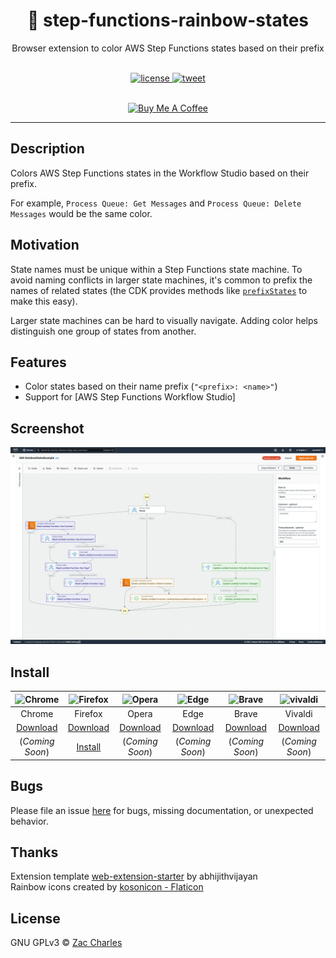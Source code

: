 <h1 align="center">🌈 step-functions-rainbow-states</h1>
<p align="center">Browser extension to color AWS Step Functions states based on their prefix</p>
<br>
<div align="center">
  <a href="https://github.com/zaccharles/step-functions-rainbow-states/blob/master/LICENSE" target="_blank" rel="noreferrer">
    <img src="https://img.shields.io/github/license/zaccharles/step-functions-rainbow-states.svg" alt="license" />
  </a>
  <a href="https://twitter.com/intent/tweet?text=Check%20out%20%F0%9F%8C%88%20Rainbow%20States!%20by%20%40zaccharles%0A%0ABrowser%20extension%20to%20color%20AWS%20Step%20Functions%20states%20based%20on%20their%20prefix.%0A%0A%23serverless%20%23aws%20%23stepfunctions" target="_blank" rel="noreferrer">
     <img src="https://img.shields.io/twitter/url/http/shields.io.svg?style=social" alt="tweet" />
  </a> 
</div>
<br>

<p align="center">
  <a
    href="https://www.buymeacoffee.com/zaccharles"
    target="_blank"
    rel="noreferrer"
  >
    <img
      src="https://cdn.buymeacoffee.com/buttons/v2/default-yellow.png"
      alt="Buy Me A Coffee"
      height=50
    />
  </a>
</p>

<hr />

## Description

Colors AWS Step Functions states in the Workflow Studio based on their prefix.  

For example, `Process Queue: Get Messages` and `Process Queue: Delete Messages` would be the same color.

## Motivation
State names must be unique within a Step Functions state machine. To avoid naming conflicts in larger state machines, it's common to prefix the names of related states (the CDK provides methods like [`prefixStates`](https://docs.aws.amazon.com/cdk/api/v1/docs/@aws-cdk_aws-stepfunctions.StateMachineFragment.html#prefixwbrstatesprefix) to make this easy).  

Larger state machines can be hard to visually navigate. Adding color helps distinguish one group of states from another.

## Features

 * Color states based on their name prefix (`"<prefix>: <name>"`)
 * Support for [AWS Step Functions Workflow Studio]

## Screenshot
![Screenshot](./screenshot-medium.png)

## Install

| ![Chrome](https://cdnjs.cloudflare.com/ajax/libs/browser-logos/72.0.0/chrome/chrome_48x48.png)              | ![Firefox](https://cdnjs.cloudflare.com/ajax/libs/browser-logos/72.0.0/firefox/firefox_48x48.png)            | ![Opera](https://cdnjs.cloudflare.com/ajax/libs/browser-logos/72.0.0/opera/opera_48x48.png)                 | ![Edge](https://cdnjs.cloudflare.com/ajax/libs/browser-logos/72.0.0/edge/edge_48x48.png)                    | ![Brave](https://cdnjs.cloudflare.com/ajax/libs/browser-logos/72.0.0/brave/brave_48x48.png)                 | ![vivaldi](https://cdnjs.cloudflare.com/ajax/libs/browser-logos/72.0.0/vivaldi/vivaldi_48x48.png)           |
|:-----------------------------------------------------------------------------------------------------------:|:------------------------------------------------------------------------------------------------------------:|:-----------------------------------------------------------------------------------------------------------:|:-----------------------------------------------------------------------------------------------------------:|:-----------------------------------------------------------------------------------------------------------:|:-----------------------------------------------------------------------------------------------------------:|
| Chrome                                                                                                      | Firefox                                                                                                      | Opera                                                                                                       | Edge                                                                                                        | Brave                                                                                                       | Vivaldi                                                                                                     |
| [Download](https://github.com/zaccharles/step-functions-rainbow-states/releases/download/v0.0.2/chrome.zip) | [Download](https://github.com/zaccharles/step-functions-rainbow-states/releases/download/v0.0.2/firefox.zip) | [Download](https://github.com/zaccharles/step-functions-rainbow-states/releases/download/v0.0.2/chrome.zip) | [Download](https://github.com/zaccharles/step-functions-rainbow-states/releases/download/v0.0.2/chrome.zip) | [Download](https://github.com/zaccharles/step-functions-rainbow-states/releases/download/v0.0.2/chrome.zip) | [Download](https://github.com/zaccharles/step-functions-rainbow-states/releases/download/v0.0.2/chrome.zip) |
| (_Coming Soon_)                                                                            | [Install](https://addons.mozilla.org/addon/rainbow-states/)                                                                          | (_Coming Soon_)                                                                               | (_Coming Soon_)                                                                            | (_Coming Soon_)                                                                            | (_Coming Soon_)                                                                            |


## Bugs

Please file an issue [here](https://github.com/zaccharles/step-functions-rainbow-states/issues/new) for bugs, missing documentation, or unexpected behavior.

## Thanks

Extension template [web-extension-starter](https://github.com/zaccharles/step-functions-rainbow-states) by abhijithvijayan  
Rainbow icons created by [kosonicon - Flaticon](https://www.flaticon.com/free-icons/rainbow)

## License

GNU GPLv3 © [Zac Charles](https://twitter.com/zaccharles)
